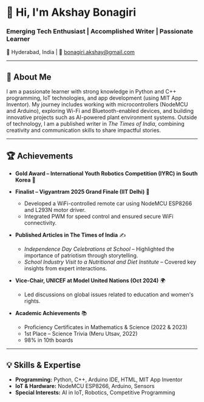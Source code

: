 # 👋 Hi, I'm Akshay Bonagiri

### Emerging Tech Enthusiast | Accomplished Writer | Passionate Learner

📍 Hyderabad, India | 📧 [bonagiri.akshay@gmail.com](mailto:bonagiri.akshay@gmail.com)

---

## 🚀 About Me

I am a passionate learner with strong knowledge in Python and C++ programming, IoT technologies, and app development (using MIT App Inventor). My journey includes working with microcontrollers (NodeMCU and Arduino), exploring Wi-Fi and Bluetooth-enabled devices, and building innovative projects such as AI-powered plant environment systems. Outside of technology, I am a published writer in *The Times of India*, combining creativity and communication skills to share impactful stories.

---

## 🏆 Achievements

- **Gold Award – International Youth Robotics Competition (IYRC) in South Korea** 🥇  

- **Finalist – Vigyantram 2025 Grand Finale (IIT Delhi)** 🏅  
  - Developed a WiFi-controlled remote car using NodeMCU ESP8266 and L293N motor driver.  
  - Integrated PWM for speed control and ensured secure WiFi connectivity.  

- **Published Articles in The Times of India** ✍️  
  - *Independence Day Celebrations at School* – Highlighted the importance of patriotism through storytelling.  
  - *School Industry Visit to a Nutritional and Diet Institute* – Covered key insights from expert interactions.  

- **Vice-Chair, UNICEF at Model United Nations (Oct 2024)** 🌍  
  - Led discussions on global issues related to education and women's rights.  

- **Academic Achievements** 📚  
  - Proficiency Certificates in Mathematics & Science (2022 & 2023)  
  - 1st Place – Science Trivia (Meru Utsav, 2022)  
  - 98% in 10th boards  

---

## 💡 Skills & Expertise

- **Programming:** Python, C++, Arduino IDE, HTML, MIT App Inventor  
- **IoT & Hardware:** NodeMCU ESP8266, Arduino, Sensors  
- **Special Interests:** AI in IoT, Robotics, Competitive Programming  
